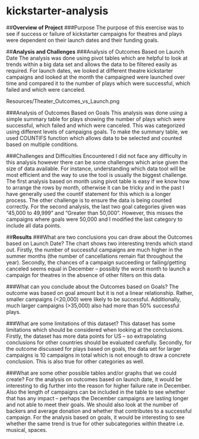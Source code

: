 # kickstarter-analysis
##**Overview of Project**
###Purpose
The purpose of this exercise was to see if success or failure of kickstarter campaigns for theatres and plays were dependent on their launch dates and their funding goals. 

##**Analysis and Challenges**
###Analysis of Outcomes Based on Launch Date
The analysis was done using pivot tables which are helpful to look at trends within a big data set and allows the data to be filtered easily as required. For launch dates, we looked at different theatre kickstarter campaigns and looked at the month the campaigned were launched over time and compared it to the number of plays which were successful, which failed and which were canceled. 

Resources/Theater_Outcomes_vs_Launch.png

###Analysis of Outcomes Based on Goals
This analysis was done using a simple summary table for plays showing the number of plays which were successful, which failed and which were canceled. This was categorized using different levels of campaigns goals. To make the summary table, we used COUNTIFS function which allows data to be selected and counted based on multiple conditions. 

###Challenges and Difficulties Encountered
I did not face any difficulty in this analysis however there can be some challenges which arise given the size of data available.  For instance, understanding which data tool will be most efficient and the way to use the tool is usually the biggest challenge. The first analysis based on month using pivot table is easy if we know how to arrange the rows by month, otherwise it can be tricky and in the past I have generally used the countif statement for this which is a longer process. 
The other challenge is to ensure the data is being counted correctly. For the second analysis, the last two goal categories given was “45,000 to 49,999” and “Greater than 50,000”. However, this misses the campaigns where goals were 50,000 and I modified the last category to include all data points. 

##**Results**
###What are two conclusions you can draw about the Outcomes based on Launch Date?
The chart shows two interesting trends which stand out. Firstly, the number of successful campaigns are much higher in the summer months (the number of cancellations remain flat throughout the year). 
Secondly, the chances of a campaign succeeding or failing/getting canceled seems equal in December – possibly the worst month to launch a campaign for theatres in the absence of other filters on this data. 

###What can you conclude about the Outcomes based on Goals?
The outcome was based on goal amount but it is not a linear relationship. Rather, smaller campaigns (<20,000) were likely to be successful. Additionally, much larger campaigns (>35,000) also had more than 50% successful plays.

###What are some limitations of this dataset?
This dataset has some limitations which should be considered when looking at the conclusions. Firstly, the dataset has more data points for US – so extrapolating conclusions for other countries should be evaluated carefully. Secondly, for the outcome discussed for plays based on goals, the data set for larger campaigns is 10 campaigns in total which is not enough to draw a concrete conclusion. This is also true for other categories as well.

###What are some other possible tables and/or graphs that we could create?
For the analysis on outcomes based on launch date, it would be interesting to dig further into the reason for higher failure rate in December. Also the length of campaigns can be included in the table to see whether that has any impact – perhaps the December campaigns are lasting longer and not able to meet their goals. We should also look at the number of backers and average donation and whether that contributes to a successful campaign. 
For the analysis based on goals, it would be interesting to see whether the same trend is true for other subcategories within theatre i.e. musical, spaces. 
